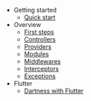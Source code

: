 - Getting started
    - [Quick start](quickstart.md)
- Overview
    - [First steps](first_steps.md)
    - [Controllers](controllers.md)
    - [Providers](providers.md)
    - [Modules](modules.md)
    - [Middlewares](middleware.md)
    - [Interceptors](interceptor.md)
    - [Exceptions](exceptions.md)
- Flutter
    - [Dartness with Flutter](flutter.md)

